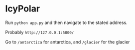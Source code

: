 # IcyPolar

Run `python app.py` and then navigate to the stated address.

Probably `http://127.0.0.1:5000/`

Go to `/antarctica` for antarctica, and `/glacier` for the glacier